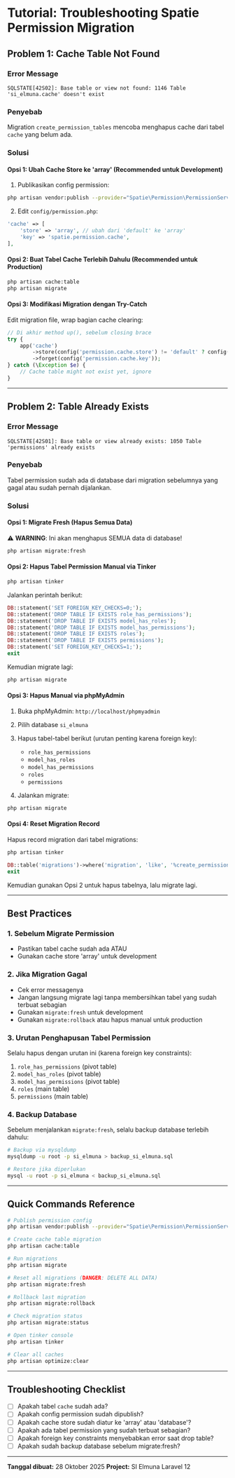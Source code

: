 # Tutorial: Troubleshooting Spatie Permission Migration

## Problem 1: Cache Table Not Found

### Error Message

```
SQLSTATE[42S02]: Base table or view not found: 1146 Table 'si_elmuna.cache' doesn't exist
```

### Penyebab

Migration `create_permission_tables` mencoba menghapus cache dari tabel `cache` yang belum ada.

### Solusi

#### Opsi 1: Ubah Cache Store ke 'array' (Recommended untuk Development)

1. Publikasikan config permission:

```bash
php artisan vendor:publish --provider="Spatie\Permission\PermissionServiceProvider"
```

2. Edit `config/permission.php`:

```php
'cache' => [
    'store' => 'array', // ubah dari 'default' ke 'array'
    'key' => 'spatie.permission.cache',
],
```

#### Opsi 2: Buat Tabel Cache Terlebih Dahulu (Recommended untuk Production)

```bash
php artisan cache:table
php artisan migrate
```

#### Opsi 3: Modifikasi Migration dengan Try-Catch

Edit migration file, wrap bagian cache clearing:

```php
// Di akhir method up(), sebelum closing brace
try {
    app('cache')
        ->store(config('permission.cache.store') != 'default' ? config('permission.cache.store') : null)
        ->forget(config('permission.cache.key'));
} catch (\Exception $e) {
    // Cache table might not exist yet, ignore
}
```

---

## Problem 2: Table Already Exists

### Error Message

```
SQLSTATE[42S01]: Base table or view already exists: 1050 Table 'permissions' already exists
```

### Penyebab

Tabel permission sudah ada di database dari migration sebelumnya yang gagal atau sudah pernah dijalankan.

### Solusi

#### Opsi 1: Migrate Fresh (Hapus Semua Data)

⚠️ **WARNING**: Ini akan menghapus SEMUA data di database!

```bash
php artisan migrate:fresh
```

#### Opsi 2: Hapus Tabel Permission Manual via Tinker

```bash
php artisan tinker
```

Jalankan perintah berikut:

```php
DB::statement('SET FOREIGN_KEY_CHECKS=0;');
DB::statement('DROP TABLE IF EXISTS role_has_permissions');
DB::statement('DROP TABLE IF EXISTS model_has_roles');
DB::statement('DROP TABLE IF EXISTS model_has_permissions');
DB::statement('DROP TABLE IF EXISTS roles');
DB::statement('DROP TABLE IF EXISTS permissions');
DB::statement('SET FOREIGN_KEY_CHECKS=1;');
exit
```

Kemudian migrate lagi:

```bash
php artisan migrate
```

#### Opsi 3: Hapus Manual via phpMyAdmin

1. Buka phpMyAdmin: `http://localhost/phpmyadmin`
2. Pilih database `si_elmuna`
3. Hapus tabel-tabel berikut (urutan penting karena foreign key):

    - `role_has_permissions`
    - `model_has_roles`
    - `model_has_permissions`
    - `roles`
    - `permissions`

4. Jalankan migrate:

```bash
php artisan migrate
```

#### Opsi 4: Reset Migration Record

Hapus record migration dari tabel migrations:

```bash
php artisan tinker
```

```php
DB::table('migrations')->where('migration', 'like', '%create_permission_tables%')->delete();
exit
```

Kemudian gunakan Opsi 2 untuk hapus tabelnya, lalu migrate lagi.

---

## Best Practices

### 1. Sebelum Migrate Permission

-   Pastikan tabel cache sudah ada ATAU
-   Gunakan cache store 'array' untuk development

### 2. Jika Migration Gagal

-   Cek error messagenya
-   Jangan langsung migrate lagi tanpa membersihkan tabel yang sudah terbuat sebagian
-   Gunakan `migrate:fresh` untuk development
-   Gunakan `migrate:rollback` atau hapus manual untuk production

### 3. Urutan Penghapusan Tabel Permission

Selalu hapus dengan urutan ini (karena foreign key constraints):

1. `role_has_permissions` (pivot table)
2. `model_has_roles` (pivot table)
3. `model_has_permissions` (pivot table)
4. `roles` (main table)
5. `permissions` (main table)

### 4. Backup Database

Sebelum menjalankan `migrate:fresh`, selalu backup database terlebih dahulu:

```bash
# Backup via mysqldump
mysqldump -u root -p si_elmuna > backup_si_elmuna.sql

# Restore jika diperlukan
mysql -u root -p si_elmuna < backup_si_elmuna.sql
```

---

## Quick Commands Reference

```bash
# Publish permission config
php artisan vendor:publish --provider="Spatie\Permission\PermissionServiceProvider"

# Create cache table migration
php artisan cache:table

# Run migrations
php artisan migrate

# Reset all migrations (DANGER: DELETE ALL DATA)
php artisan migrate:fresh

# Rollback last migration
php artisan migrate:rollback

# Check migration status
php artisan migrate:status

# Open tinker console
php artisan tinker

# Clear all caches
php artisan optimize:clear
```

---

## Troubleshooting Checklist

-   [ ] Apakah tabel `cache` sudah ada?
-   [ ] Apakah config permission sudah dipublish?
-   [ ] Apakah cache store sudah diatur ke 'array' atau 'database'?
-   [ ] Apakah ada tabel permission yang sudah terbuat sebagian?
-   [ ] Apakah foreign key constraints menyebabkan error saat drop table?
-   [ ] Apakah sudah backup database sebelum migrate:fresh?

---

**Tanggal dibuat:** 28 Oktober 2025
**Project:** SI Elmuna Laravel 12

